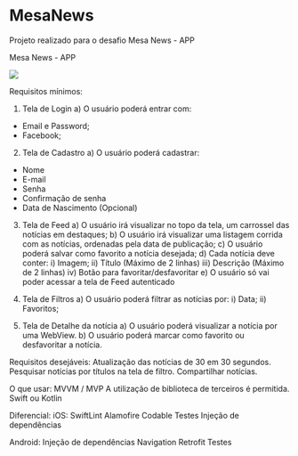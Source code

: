 # MesaNews
Projeto realizado para o desafio Mesa News - APP

Mesa News - APP

![](name-of-template.gif)

Requisitos mínimos:
1) Tela de Login
a) O usuário poderá entrar com:
- Email e Password;
- Facebook;

2) Tela de Cadastro
a) O usuário poderá cadastrar:
- Nome
- E-mail
- Senha
- Confirmação de senha
- Data de Nascimento (Opcional)

3) Tela de Feed
a) O usuário irá visualizar no topo da tela, um carrossel das notícias em
destaques;
b) O usuário irá visualizar uma listagem corrida com as notícias, ordenadas
pela data de publicação;
c) O usuário poderá salvar como favorito a notícia desejada;
d) Cada notícia deve conter:
i) Imagem;
ii) Título (Máximo de 2 linhas)
iii) Descrição (Máximo de 2 linhas)
iv) Botão para favoritar/desfavoritar
e) O usuário só vai poder acessar a tela de Feed autenticado

4) Tela de Filtros
a) O usuário poderá filtrar as notícias por:
i) Data;
ii) Favoritos;

5) Tela de Detalhe da notícia
a) O usuário poderá visualizar a notícia por uma WebView.
b) O usuário poderá marcar como favorito ou desfavoritar a notícia.

Requisitos desejáveis:
Atualização das notícias de 30 em 30 segundos.
Pesquisar notícias por títulos na tela de filtro.
Compartilhar notícias.

O que usar:
MVVM / MVP
A utilização de biblioteca de terceiros é permitida.
Swift ou Kotlin

Diferencial:
iOS:
SwiftLint
Alamofire
Codable
Testes
Injeção de dependências

Android:
Injeção de dependências
Navigation
Retrofit
Testes
